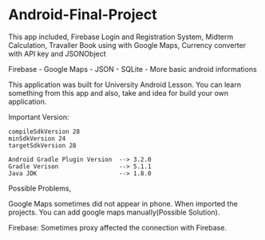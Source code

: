 


# Android-Final-Project

This app included, Firebase Login and Registration System, Midterm Calculation, Travaller Book using with Google Maps, Currency converter with API key and JSONObject

Firebase - Google Maps - JSON  - SQLite - More basic android informations 

This application was built for University Android Lesson. 
You can learn something from this app and also, take and idea for build your own application.

Important Version:

    compileSdkVersion 28
    minSdkVersion 24
    targetSdkVersion 28
    
    Android Gradle Plugin Version  --> 3.2.0
    Gradle Verison                 --> 5.1.1
    Java JDK                       --> 1.8.0
    
Possible Problems,

  Google Maps sometimes did not appear in phone. When imported the projects. You can add google maps manually(Possible Solution). 
  
  Firebase: Sometimes proxy affected the connection with Firebase.
